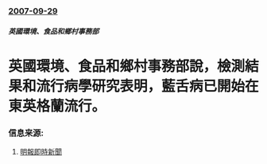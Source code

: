 ### [2007-09-29](/news/2007/09/29/index.md)

##### 英國環境、食品和鄉村事務部
# 英國環境、食品和鄉村事務部說，檢測結果和流行病學研究表明，藍舌病已開始在東英格蘭流行。




### 信息来源:

1. [明報即時新聞](https://web.archive.org/web/20071107042501/http://www.mpinews.com/htm/INews/20070929/ta61245t.htm)
